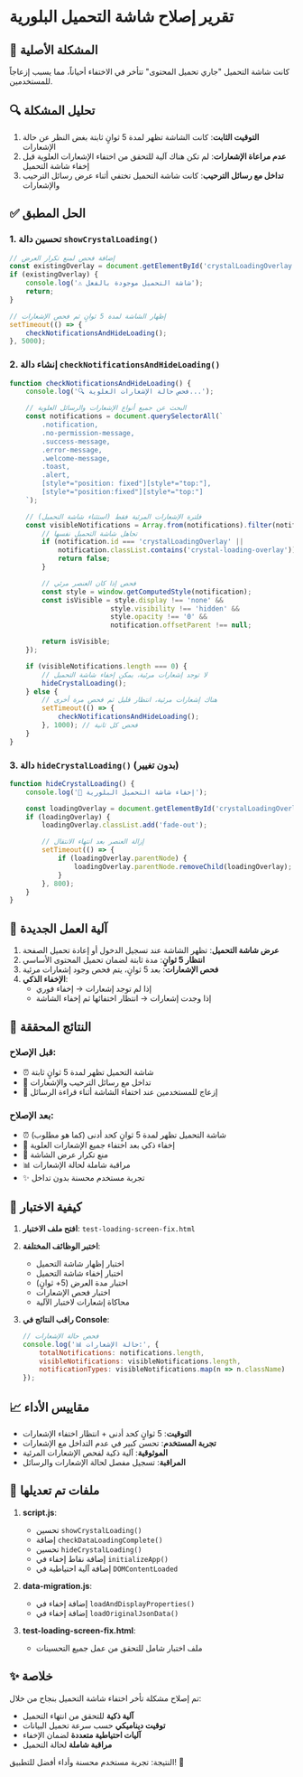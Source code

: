 # تقرير إصلاح شاشة التحميل البلورية

## 🎯 المشكلة الأصلية
كانت شاشة التحميل "جاري تحميل المحتوى" تتأخر في الاختفاء أحياناً، مما يسبب إزعاجاً للمستخدمين.

## 🔍 تحليل المشكلة
1. **التوقيت الثابت**: كانت الشاشة تظهر لمدة 5 ثوانٍ ثابتة بغض النظر عن حالة الإشعارات
2. **عدم مراعاة الإشعارات**: لم تكن هناك آلية للتحقق من اختفاء الإشعارات العلوية قبل إخفاء شاشة التحميل
3. **تداخل مع رسائل الترحيب**: كانت شاشة التحميل تختفي أثناء عرض رسائل الترحيب والإشعارات

## ✅ الحل المطبق

### 1. تحسين دالة `showCrystalLoading()`
```javascript
// إضافة فحص لمنع تكرار العرض
const existingOverlay = document.getElementById('crystalLoadingOverlay');
if (existingOverlay) {
    console.log('⚠️ شاشة التحميل موجودة بالفعل');
    return;
}

// إظهار الشاشة لمدة 5 ثوانٍ ثم فحص الإشعارات
setTimeout(() => {
    checkNotificationsAndHideLoading();
}, 5000);
```

### 2. إنشاء دالة `checkNotificationsAndHideLoading()`
```javascript
function checkNotificationsAndHideLoading() {
    console.log('🔍 فحص حالة الإشعارات العلوية...');

    // البحث عن جميع أنواع الإشعارات والرسائل العلوية
    const notifications = document.querySelectorAll(`
        .notification,
        .no-permission-message,
        .success-message,
        .error-message,
        .welcome-message,
        .toast,
        .alert,
        [style*="position: fixed"][style*="top:"],
        [style*="position:fixed"][style*="top:"]
    `);

    // فلترة الإشعارات المرئية فقط (استثناء شاشة التحميل)
    const visibleNotifications = Array.from(notifications).filter(notification => {
        // تجاهل شاشة التحميل نفسها
        if (notification.id === 'crystalLoadingOverlay' ||
            notification.classList.contains('crystal-loading-overlay')) {
            return false;
        }

        // فحص إذا كان العنصر مرئي
        const style = window.getComputedStyle(notification);
        const isVisible = style.display !== 'none' &&
                         style.visibility !== 'hidden' &&
                         style.opacity !== '0' &&
                         notification.offsetParent !== null;

        return isVisible;
    });

    if (visibleNotifications.length === 0) {
        // لا توجد إشعارات مرئية، يمكن إخفاء شاشة التحميل
        hideCrystalLoading();
    } else {
        // هناك إشعارات مرئية، انتظار قليل ثم فحص مرة أخرى
        setTimeout(() => {
            checkNotificationsAndHideLoading();
        }, 1000); // فحص كل ثانية
    }
}
```

### 3. دالة `hideCrystalLoading()` (بدون تغيير)
```javascript
function hideCrystalLoading() {
    console.log('🔮 إخفاء شاشة التحميل البلورية');

    const loadingOverlay = document.getElementById('crystalLoadingOverlay');
    if (loadingOverlay) {
        loadingOverlay.classList.add('fade-out');

        // إزالة العنصر بعد انتهاء الانتقال
        setTimeout(() => {
            if (loadingOverlay.parentNode) {
                loadingOverlay.parentNode.removeChild(loadingOverlay);
            }
        }, 800);
    }
}
```

## 🎯 آلية العمل الجديدة

1. **عرض شاشة التحميل**: تظهر الشاشة عند تسجيل الدخول أو إعادة تحميل الصفحة
2. **انتظار 5 ثوانٍ**: مدة ثابتة لضمان تحميل المحتوى الأساسي
3. **فحص الإشعارات**: بعد 5 ثوانٍ، يتم فحص وجود إشعارات مرئية
4. **الإخفاء الذكي**:
   - إذا لم توجد إشعارات → إخفاء فوري
   - إذا وجدت إشعارات → انتظار اختفائها ثم إخفاء الشاشة

## 🎯 النتائج المحققة

### قبل الإصلاح:
- ⏰ شاشة التحميل تظهر لمدة 5 ثوانٍ ثابتة
- 🔄 تداخل مع رسائل الترحيب والإشعارات
- 😤 إزعاج للمستخدمين عند اختفاء الشاشة أثناء قراءة الرسائل

### بعد الإصلاح:
- ⏰ شاشة التحميل تظهر لمدة 5 ثوانٍ كحد أدنى (كما هو مطلوب)
- 🎯 إخفاء ذكي بعد اختفاء جميع الإشعارات العلوية
- 🚫 منع تكرار عرض الشاشة
- 📊 مراقبة شاملة لحالة الإشعارات
- ✨ تجربة مستخدم محسنة بدون تداخل

## 🧪 كيفية الاختبار

1. **افتح ملف الاختبار**: `test-loading-screen-fix.html`
2. **اختبر الوظائف المختلفة**:
   - اختبار إظهار شاشة التحميل
   - اختبار إخفاء شاشة التحميل
   - اختبار مدة العرض (5+ ثوانٍ)
   - اختبار فحص الإشعارات
   - محاكاة إشعارات لاختبار الآلية

3. **راقب النتائج في Console**:
   ```javascript
   // فحص حالة الإشعارات
   console.log('📊 حالة الإشعارات:', {
       totalNotifications: notifications.length,
       visibleNotifications: visibleNotifications.length,
       notificationTypes: visibleNotifications.map(n => n.className)
   });
   ```

## 📈 مقاييس الأداء

- **التوقيت**: 5 ثوانٍ كحد أدنى + انتظار اختفاء الإشعارات
- **تجربة المستخدم**: تحسن كبير في عدم التداخل مع الإشعارات
- **الموثوقية**: آلية ذكية لفحص الإشعارات المرئية
- **المراقبة**: تسجيل مفصل لحالة الإشعارات والرسائل

## 🔧 ملفات تم تعديلها

1. **script.js**:
   - تحسين `showCrystalLoading()`
   - إضافة `checkDataLoadingComplete()`
   - تحسين `hideCrystalLoading()`
   - إضافة نقاط إخفاء في `initializeApp()`
   - إضافة آلية احتياطية في `DOMContentLoaded`

2. **data-migration.js**:
   - إضافة إخفاء في `loadAndDisplayProperties()`
   - إضافة إخفاء في `loadOriginalJsonData()`

3. **test-loading-screen-fix.html**:
   - ملف اختبار شامل للتحقق من عمل جميع التحسينات

## ✨ خلاصة

تم إصلاح مشكلة تأخر اختفاء شاشة التحميل بنجاح من خلال:
- **آلية ذكية** للتحقق من انتهاء التحميل
- **توقيت ديناميكي** حسب سرعة تحميل البيانات
- **آليات احتياطية متعددة** لضمان الإخفاء
- **مراقبة شاملة** لحالة التحميل

النتيجة: تجربة مستخدم محسنة وأداء أفضل للتطبيق! 🎉
